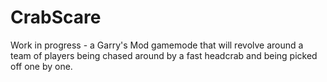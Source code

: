 # CrabScare

Work in progress - a Garry's Mod gamemode that will revolve around a team of players being chased around by a fast headcrab and being picked off one by one.